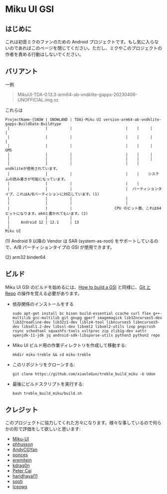 # Miku UI GSI

## はじめに
これは初音ミクのファンのための Android プロジェクトです。もし気に入らないのであればこのページを閉じてください。ただし、ミクやこのプロジェクトの作者を責める行動はしないでください。

## バリアント
一例
> MikuUI-TDA-0.13.3-arm64-ab-vndklite-gapps-20230406-UNOFFICIAL.img.xz

これらは
```
ProjectName-{SNOW | SNOWLAND | TDA}-Miku UI version-arm64-ab-vndklite-gapps-BuildDate-Buildtype
 |                |          |                        |    |     |      |
 |                |          |                        |    |     |      |
 |                |          |                        |    |     |     GMS
 |                |          |                        |    |     |
 |                |          |                        |    |     |
 |                |          |                        |    |    vndkliteが使用されています。 
 |                |          |                        |    |    システムの読み書きが可能になっています。
 |                |          |                        |    |
 |                |          |                        |  パーティションタイプ、これはA/Bパーティションに対応しています。(1)
 |                |          |                        |
 |                |          |                        |
 |                |          |                   CPU のビット数、これは64ビットになります。a64と書かれてもいます。(2)
 |                |          |
 |     Android 12 | 12.1     | 13  
 |
Miku UI
```

(1) Android 9 以降の Vendor は SAR (system-as-root) をサポートしているので、A/B パーティションタイプの GSI が使用できます。

(2) arm32 binder64

## ビルド
Miku UI GSI のビルドを始めるには、[How to build a GSI](https://github.com/phhusson/treble_experimentations/wiki/How-to-build-a-GSI%3F) と同様に、[Git と Repo](https://source.android.com/source/using-repo.html) の操作を覚える必要があります。
- 依存関係のインストールをする
    ```
    sudo apt-get install bc bison build-essential ccache curl flex g++-multilib gcc-multilib git gnupg gperf imagemagick lib32ncurses5-dev lib32readline-dev lib32z1-dev liblz4-tool libncurses5 libncurses5-dev libsdl1.2-dev libssl-dev libxml2 libxml2-utils lzop pngcrush rsync schedtool squashfs-tools xsltproc zip zlib1g-dev xattr openjdk-11-jdk jq android-sdk-libsparse-utils python3 python2 repo
    ```
- Miku UI ビルド用の作業ディレクトリを作成して移動する:
    ```
    mkdir miku-treble && cd miku-treble
    ```
- このリポジトリをクローンする:
    ```
    git clone https://github.com/xiaoleGun/treble_build_miku -b Udon
    ```
- 最後にビルドスクリプトを実行する:
    ```
    bash treble_build_miku/build.sh
    ```

## クレジット
このプロジェクトに協力してくれた方々になります。様々な事しているので何らかの形で評価をして欲しいと思います:
- [Miku-UI](https://github.com/Miku-UI)
- [phhusson](https://github.com/phhusson)
- [AndyCGYan](https://github.com/AndyCGYan)
- [ponces](https://github.com/ponces)
- [eremitein](https://github.com/eremitein)
- [kdrag0n](https://github.com/kdrag0n)
- [Peter Cai](https://github.com/PeterCxy)
- [haridhayal11](https://github.com/haridhayal11)
- [sooti](https://github.com/sooti)
- [Iceows](https://github.com/Iceows)
